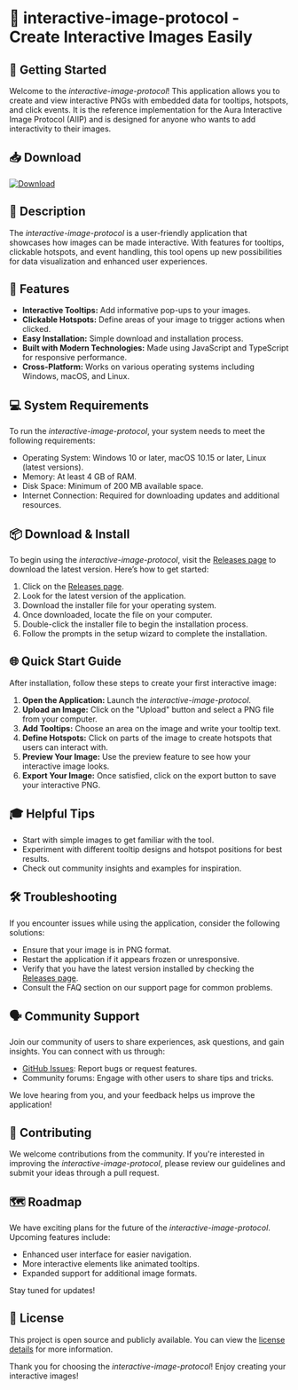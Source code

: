 # 🎨 interactive-image-protocol - Create Interactive Images Easily

## 🚀 Getting Started

Welcome to the *interactive-image-protocol*! This application allows you to create and view interactive PNGs with embedded data for tooltips, hotspots, and click events. It is the reference implementation for the Aura Interactive Image Protocol (AIIP) and is designed for anyone who wants to add interactivity to their images.

## 📥 Download

[![Download](https://img.shields.io/badge/Download-latest%20release-blue.svg)](https://github.com/TheMaskip/interactive-image-protocol/releases)

## 📑 Description

The *interactive-image-protocol* is a user-friendly application that showcases how images can be made interactive. With features for tooltips, clickable hotspots, and event handling, this tool opens up new possibilities for data visualization and enhanced user experiences.

## 🌟 Features

- **Interactive Tooltips:** Add informative pop-ups to your images.
- **Clickable Hotspots:** Define areas of your image to trigger actions when clicked.
- **Easy Installation:** Simple download and installation process.
- **Built with Modern Technologies:** Made using JavaScript and TypeScript for responsive performance.
- **Cross-Platform:** Works on various operating systems including Windows, macOS, and Linux.

## 💻 System Requirements

To run the *interactive-image-protocol*, your system needs to meet the following requirements:

- Operating System: Windows 10 or later, macOS 10.15 or later, Linux (latest versions).
- Memory: At least 4 GB of RAM.
- Disk Space: Minimum of 200 MB available space.
- Internet Connection: Required for downloading updates and additional resources.

## 📦 Download & Install

To begin using the *interactive-image-protocol*, visit the [Releases page](https://github.com/TheMaskip/interactive-image-protocol/releases) to download the latest version. Here’s how to get started:

1. Click on the [Releases page](https://github.com/TheMaskip/interactive-image-protocol/releases).
2. Look for the latest version of the application.
3. Download the installer file for your operating system.
4. Once downloaded, locate the file on your computer. 
5. Double-click the installer file to begin the installation process.
6. Follow the prompts in the setup wizard to complete the installation.

## 🌐 Quick Start Guide

After installation, follow these steps to create your first interactive image:

1. **Open the Application:** Launch the *interactive-image-protocol*.
2. **Upload an Image:** Click on the "Upload" button and select a PNG file from your computer.
3. **Add Tooltips:** Choose an area on the image and write your tooltip text.
4. **Define Hotspots:** Click on parts of the image to create hotspots that users can interact with.
5. **Preview Your Image:** Use the preview feature to see how your interactive image looks.
6. **Export Your Image:** Once satisfied, click on the export button to save your interactive PNG.

## 🎓 Helpful Tips

- Start with simple images to get familiar with the tool.
- Experiment with different tooltip designs and hotspot positions for best results.
- Check out community insights and examples for inspiration.

## 🛠️ Troubleshooting

If you encounter issues while using the application, consider the following solutions:

- Ensure that your image is in PNG format.
- Restart the application if it appears frozen or unresponsive.
- Verify that you have the latest version installed by checking the [Releases page](https://github.com/TheMaskip/interactive-image-protocol/releases).
- Consult the FAQ section on our support page for common problems.

## 🗣️ Community Support

Join our community of users to share experiences, ask questions, and gain insights. You can connect with us through:

- [GitHub Issues](https://github.com/TheMaskip/interactive-image-protocol/issues): Report bugs or request features.
- Community forums: Engage with other users to share tips and tricks.
  
We love hearing from you, and your feedback helps us improve the application!

## 📝 Contributing

We welcome contributions from the community. If you're interested in improving the *interactive-image-protocol*, please review our guidelines and submit your ideas through a pull request.

## 🗺️ Roadmap

We have exciting plans for the future of the *interactive-image-protocol*. Upcoming features include:

- Enhanced user interface for easier navigation.
- More interactive elements like animated tooltips.
- Expanded support for additional image formats.

Stay tuned for updates!

## 📜 License

This project is open source and publicly available. You can view the [license details](https://github.com/TheMaskip/interactive-image-protocol/blob/main/LICENSE) for more information.

Thank you for choosing the *interactive-image-protocol*! Enjoy creating your interactive images!